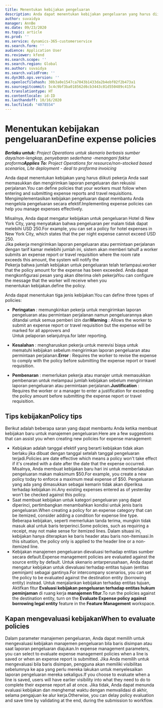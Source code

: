```yaml
---
title: Menentukan kebijakan pengeluaran
description: Anda dapat menentukan kebijakan pengeluaran yang harus diikuti pekerja Anda saat memasukkan dan mengirimkan laporan pengeluaran dan rekusisi perjalanan.
author: suvaidya
manager: AnnBe
ms.date: 09/23/2020
ms.topic: article
ms.prod: ''
ms.service: dynamics-365-customerservice
ms.search.form: ''
audience: Application User
ms.reviewer: kfend
ms.search.scope: ''
ms.search.region: Global
ms.author: suvaidya
ms.search.validFrom: ''
ms.dyn365.ops.version: ''
ms.openlocfilehash: 30b3a0e1547ca7043b1433da2b4ebf02f2b473a1
ms.sourcegitcommit: 5c4c9bf3ba018562d6cb3443c01d550489c415fa
ms.translationtype: HT
ms.contentlocale: id-ID
ms.lasthandoff: 10/16/2020
ms.locfileid: "4078554"
---
```

# <a name="define-expense-policies"></a><span data-ttu-id="782cf-103">Menentukan kebijakan pengeluaran</span><span class="sxs-lookup"><span data-stu-id="782cf-103">Define expense policies</span></span>

<span data-ttu-id="782cf-104">_**Berlaku untuk:** Project Operations untuk skenario berbasis sumber daya/non-lengkap, penyebaran sederhana -menangani faktur proforma_</span><span class="sxs-lookup"><span data-stu-id="782cf-104">_**Applies To:** Project Operations for resource/non-stocked based scenarios, Lite deployment - deal to proforma invoicing_</span></span>

<span data-ttu-id="782cf-105">Anda dapat menentukan kebijakan yang harus diikuti pekerja Anda saat memasukkan dan mengirimkan laporan pengeluaran dan rekusisi perjalanan.</span><span class="sxs-lookup"><span data-stu-id="782cf-105">You can define policies that your workers must follow when entering and submitting expense reports and travel requisitions.</span></span>         
<span data-ttu-id="782cf-106">Mengimplementasikan kebijakan pengeluaran dapat membantu Anda mengelola pengeluaran secara efektif.</span><span class="sxs-lookup"><span data-stu-id="782cf-106">Implementing expense policies can help you manage expenses effectively.</span></span>         

<span data-ttu-id="782cf-107">Misalnya, Anda dapat mengatur kebijakan untuk pengeluaran Hotel di New York City, yang menyatakan bahwa pengeluaran per malam tidak dapat melebihi USD 250.</span><span class="sxs-lookup"><span data-stu-id="782cf-107">For example, you can set a policy for hotel expenses in New York City, which states that the per night expense cannot exceed USD 250.</span></span>       
<span data-ttu-id="782cf-108">Jika pekerja mengirimkan laporan pengeluaran atau permintaan perjalanan dengan tarif kamar melebihi jumlah ini, sistem akan memberi tahu</span><span class="sxs-lookup"><span data-stu-id="782cf-108">If a worker submits an expense report or travel requisition where the room rate exceeds this amount, the system will notify the</span></span>         
<span data-ttu-id="782cf-109">Pekerja bahwa jumlah kebijakan untuk pengeluaran telah terlampaui.</span><span class="sxs-lookup"><span data-stu-id="782cf-109">worker that the policy amount for the expense has been exceeded.</span></span> <span data-ttu-id="782cf-110">Anda dapat mengkonfigurasi pesan yang akan diterima oleh pekerja</span><span class="sxs-lookup"><span data-stu-id="782cf-110">You can configure the message that the worker will receive when you</span></span>        
<span data-ttu-id="782cf-111">menentukan kebijakan.</span><span class="sxs-lookup"><span data-stu-id="782cf-111">define the policy.</span></span>      
        
<span data-ttu-id="782cf-112">Anda dapat menentukan tiga jenis kebijakan:</span><span class="sxs-lookup"><span data-stu-id="782cf-112">You can define three types of policies:</span></span>         
        
- <span data-ttu-id="782cf-113">**Peringatan** : memungkinkan pekerja untuk mengirimkan laporan pengeluaran atau permintaan perjalanan namun pengeluarannya akan ditandai untuk semua pemberi izin dan</span><span class="sxs-lookup"><span data-stu-id="782cf-113">**Warning** : Allows the worker to submit an expense report or travel requisition but the expense will be marked for all approvers and</span></span>         
  <span data-ttu-id="782cf-114">Untuk pelaporan selanjutnya.</span><span class="sxs-lookup"><span data-stu-id="782cf-114">for later reporting.</span></span>        

- <span data-ttu-id="782cf-115">**Kesalahan** : mengharuskan pekerja untuk merevisi biaya untuk mematuhi kebijakan sebelum mengirimkan laporan pengeluaran atau permintaan perjalanan.</span><span class="sxs-lookup"><span data-stu-id="782cf-115">**Error** : Requires the worker to revise the expense to comply with the policy before submitting the expense report or travel requisition.</span></span>        
 
 - <span data-ttu-id="782cf-116">**Pembenaran** : memerlukan pekerja atau manajer untuk memasukkan pembenaran untuk melampaui jumlah kebijakan sebelum mengirimkan laporan pengeluaran atau permintaan perjalanan.</span><span class="sxs-lookup"><span data-stu-id="782cf-116">**Justification** : Requires the worker or a manager to enter a justification for exceeding the policy amount before submitting the expense report or travel requisition.</span></span>        

## <a name="policy-tips"></a><span data-ttu-id="782cf-117">Tips kebijakan</span><span class="sxs-lookup"><span data-stu-id="782cf-117">Policy tips</span></span>
<span data-ttu-id="782cf-118">Berikut adalah beberapa saran yang dapat membantu Anda ketika membuat kebijakan baru untuk manajemen pengeluaran:</span><span class="sxs-lookup"><span data-stu-id="782cf-118">Here are a few suggestions that can assist you when creating new policies for expense management:</span></span> 

- <span data-ttu-id="782cf-119">Kebijakan adalah tanggal efektif yang berarti kebijakan tidak akan berlaku jika dibuat dengan tanggal setelah tanggal pengeluaran terjadi.</span><span class="sxs-lookup"><span data-stu-id="782cf-119">Policies are date effective which means a policy won't take effect if it's created with a date after the date that the expense occurred.</span></span> <span data-ttu-id="782cf-120">Misalnya, Anda membuat kebijakan baru hari ini untuk memberlakukan pengeluaran makan maksimum $50.</span><span class="sxs-lookup"><span data-stu-id="782cf-120">For example, you create a new policy today to enforce a maximum meal expense of $50.</span></span> <span data-ttu-id="782cf-121">Pengeluaran yang ada yang dimasukkan sebagai kemarin tidak akan diperiksa terhadap kebijakan ini.</span><span class="sxs-lookup"><span data-stu-id="782cf-121">Any existing expenses entered as of yesterday won't be checked against this policy.</span></span>
- <span data-ttu-id="782cf-122">Saat membuat kebijakan untuk kategori pengeluaran yang dapat diperinci, pertimbangkan menambahkan kondisi untuk jenis baris pengeluaran.</span><span class="sxs-lookup"><span data-stu-id="782cf-122">When creating a policy for an expense category that can be itemized, consider adding a condition for expense line type.</span></span> <span data-ttu-id="782cf-123">Beberapa kebijakan, seperti memerlukan tanda terima, mungkin tidak masuk akal untuk baris terperinci.</span><span class="sxs-lookup"><span data-stu-id="782cf-123">Some policies, such as requiring a receipt, may not make sense for itemized lines.</span></span> <span data-ttu-id="782cf-124">Dalam situasi ini, kebijakan hanya diterapkan ke baris header atau baris non-itemisasi.</span><span class="sxs-lookup"><span data-stu-id="782cf-124">In this situation, the policy only is applied to the header line or a non-itemized line.</span></span> 
- <span data-ttu-id="782cf-125">Kebijakan manajemen pengeluaran dievaluasi terhadap entitas sumber secara default.</span><span class="sxs-lookup"><span data-stu-id="782cf-125">Expense management policies are evaluated against the source entity by default.</span></span> <span data-ttu-id="782cf-126">Untuk skenario antarperusahaan, Anda dapat mengatur kebijakan untuk dievaluasi terhadap entitas tujuan (entitas peminjam) sebagai gantinya.</span><span class="sxs-lookup"><span data-stu-id="782cf-126">For intercompany scenarios, you can set the policy to be evaluated against the destination entity (borrowing entity) instead.</span></span> <span data-ttu-id="782cf-127">Untuk menjalankan kebijakan terhadap entitas tujuan, Aktifkan fitur **Evaluasi kebijakan pengeluaran terhadap entitas hukum peminjaman** di ruang kerja **manajemen fitur**.</span><span class="sxs-lookup"><span data-stu-id="782cf-127">To run the policies against the destination entity, turn on the **Evaluate Expense policy against borrowing legal entity** feature in the **Feature Management** workspace.</span></span>

## <a name="when-to-evaluate-policies"></a><span data-ttu-id="782cf-128">Kapan mengevaluasi kebijakan</span><span class="sxs-lookup"><span data-stu-id="782cf-128">When to evaluate policies</span></span>

<span data-ttu-id="782cf-129">Dalam parameter manajemen pengeluaran, Anda dapat memilih untuk mengevaluasi kebijakan manajemen pengeluaran bila baris disimpan atau saat laporan pengeluaran diajukan.</span><span class="sxs-lookup"><span data-stu-id="782cf-129">In expense management parameters, you can select to evaluate expense management policies when a line is saved or when an expense report is submitted.</span></span> <span data-ttu-id="782cf-130">Jika Anda memilih untuk mengevaluasi bila baris disimpan, pengguna akan memiliki visibilitas sebelumnya ke apa yang perlu mereka lakukan untuk menyelesaikan laporan pengeluaran mereka sekaligus.</span><span class="sxs-lookup"><span data-stu-id="782cf-130">If you choose to evaluate when a line is saved, users will have earlier visibility into what they need to do to complete their expense report all at once.</span></span> <span data-ttu-id="782cf-131">Jika tidak, Anda dapat menunda evaluasi kebijakan dan menghemat waktu dengan memvalidasi di akhir, selama pengajuan ke alur kerja.</span><span class="sxs-lookup"><span data-stu-id="782cf-131">Otherwise, you can delay policy evaluation and save time by validating at the end, during the submission to workflow.</span></span>

